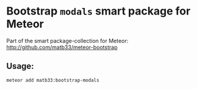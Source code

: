 # Bootstrap `modals` smart package for Meteor

Part of the smart package-collection for Meteor: http://github.com/matb33/meteor-bootstrap

## Usage:

`meteor add matb33:bootstrap-modals`